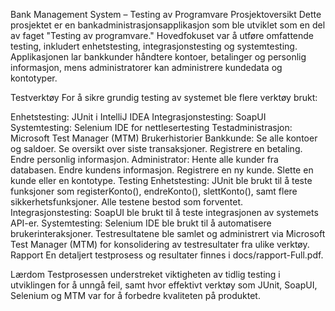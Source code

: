 Bank Management System – Testing av Programvare
Prosjektoversikt
Dette prosjektet er en bankadministrasjonsapplikasjon som ble utviklet som en del av faget "Testing av programvare." Hovedfokuset var å utføre omfattende testing, inkludert enhetstesting, integrasjonstesting og systemtesting. Applikasjonen lar bankkunder håndtere kontoer, betalinger og personlig informasjon, mens administratorer kan administrere kundedata og kontotyper.

Testverktøy
For å sikre grundig testing av systemet ble flere verktøy brukt:

Enhetstesting: JUnit i IntelliJ IDEA
Integrasjonstesting: SoapUI
Systemtesting: Selenium IDE for nettlesertesting
Testadministrasjon: Microsoft Test Manager (MTM)
Brukerhistorier
Bankkunde:
Se alle kontoer og saldoer.
Se oversikt over siste transaksjoner.
Registrere en betaling.
Endre personlig informasjon.
Administrator:
Hente alle kunder fra databasen.
Endre kundens informasjon.
Registrere en ny kunde.
Slette en kunde eller en kontotype.
Testing
Enhetstesting: JUnit ble brukt til å teste funksjoner som registerKonto(), endreKonto(), slettKonto(), samt flere sikkerhetsfunksjoner. Alle testene bestod som forventet.
Integrasjonstesting: SoapUI ble brukt til å teste integrasjonen av systemets API-er.
Systemtesting: Selenium IDE ble brukt til å automatisere brukerinteraksjoner. Testresultatene ble samlet og administrert via Microsoft Test Manager (MTM) for konsolidering av testresultater fra ulike verktøy.
Rapport
En detaljert testprosess og resultater finnes i docs/rapport-Full.pdf.

Lærdom
Testprosessen understreket viktigheten av tidlig testing i utviklingen for å unngå feil, samt hvor effektivt verktøy som JUnit, SoapUI, Selenium og MTM var for å forbedre kvaliteten på produktet.
